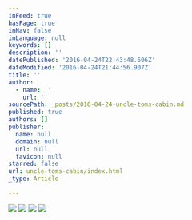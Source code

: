```yaml
---
inFeed: true
hasPage: true
inNav: false
inLanguage: null
keywords: []
description: ''
datePublished: '2016-04-24T22:43:48.606Z'
dateModified: '2016-04-24T21:44:56.907Z'
title: ''
author:
  - name: ''
    url: ''
sourcePath: _posts/2016-04-24-uncle-toms-cabin.md
published: true
authors: []
publisher:
  name: null
  domain: null
  url: null
  favicon: null
starred: false
url: uncle-toms-cabin/index.html
_type: Article

---
```

![](https://s3-us-west-2.amazonaws.com/the-grid-img/p/659bfeb7a3c94628aaf3cc9376124bce4d929f9a.jpg)
![](https://s3-us-west-2.amazonaws.com/the-grid-img/p/974f91354ddc5905a964595eee04c10263e57eff.jpg)
![](https://the-grid-user-content.s3-us-west-2.amazonaws.com/58e3109d-ed6b-4bef-9f5f-76a2f93e5724.jpg)
![](https://the-grid-user-content.s3-us-west-2.amazonaws.com/245d2339-654c-40d6-a9a6-ab5e48ddfd82.jpg)
